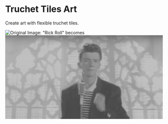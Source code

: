 # Truchet Tiles Art
Create art with flexible truchet tiles.

![Original Image: "Rick Roll"](https://www.thetimes.co.uk/imageserver/image/%2Fmethode%2Fsundaytimes%2Fprod%2Fweb%2Fbin%2Fe6496bba-3356-11ec-91da-063c6e372e74.jpg?crop=2667%2C1500%2C0%2C0&resize=1500) 
becomes
![Original Image: "Rick Roll Truchet"](https://github.com/alexemm/truchet-tiles-art/blob/main/output/rick.png) 

